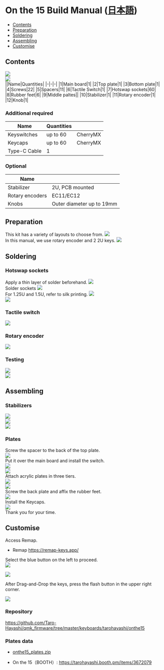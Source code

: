 # On the 15 Build Manual ([日本語](README.md))
- [Contents](#Contens)
- [Preparation](#Preparation)
- [Soldering](#Soldering)
- [Assembling](#Assembling)
- [Customise](#Customise)

## Contents
![](img/IMG_6331.jpg)  
![](img/IMG_8030.jpg)  
||Name|Quantities|
|-|-|-|
|1|Main board|1|
|2|Top plate|1|
|3|Bottom plate|1|
|4|Screws|22|
|5|Spacers|11|
|6|Tactile Switch|1|
|7|Hotswap sockets|60|
|8|Rubber feet|6|
|9|Middle paltes||
|10|Stabilizer|1|
|11|Rotary encoder|1|
|12|Knob|1|


### Additional required
|Name|Quantities||
|-|-|-|
|Keyswitches|up to 60|CherryMX|
|Keycaps|up to 60|CherryMX|
|Type-C Cable|1||


### Optional
|Name||
|-|-|
|Stabilizer|2U, PCB mounted|
|Rotary encoders|EC11/EC12|
|Knobs|Outer diameter up to 19mm|


## Preparation
This kit has a variety of layouts to choose from.
![](img/layout1.png)    
In this manual, we use rotary encoder and 2 2U keys.
![](img/layout2.png)  


## Soldering
### Hotswap sockets
Apply a thin layer of solder beforehand.
![](img/IMG_6124.JPEG)  
Solder sockets
![](img/IMG_6125.JPEG)  
For 1.25U and 1.5U, refer to silk printing.
![](img/IMG_8033.jpg)   
![](img/IMG_6126.JPEG)  
### Tactile switch 
![](img/IMG_6127.JPEG)  

### Rotary encoder
![](img/IMG_6128.JPEG)   

### Testing 
![](img/IMG_6129.JPEG)   
![](img/IMG_6131.JPEG)   

## Assembling
### Stabilizers  
![](img/IMG_4416.jpg)   
![](img/IMG_4420.jpg)    
![](img/IMG_6132.JPEG)  

### Plates
Screw the spacer to the back of the top plate.    
![](img/IMG_6149.JPEG)   
Put it over the main board and install the switch.  
![](img/IMG_6150.JPEG)     
![](img/IMG_6152.JPEG)  
Attach acrylic plates in three tiers.   
![](img/IMG_6161.JPEG)  
![](img/IMG_6159.JPEG)  
Screw the back plate and affix the rubber feet.  
![](img/IMG_6153.JPEG)  
Install the Keycaps.  
![](img/IMG_6154.JPEG)  
Thank you for your time.

## Customise
Access Remap.  
- Remap https://remap-keys.app/

Select the blue button on the left to proceed.  
![](img/remap1.png)  

![](img/remap2.png)  

After Drag-and-Drop the keys, press the flash button in the upper right corner.  

![](img/remap3.png) 

### Repository
https://github.com/Taro-Hayashi/qmk_firmware/tree/master/keyboards/tarohayashi/onthe15

### Plates data
- [onthe15_plates.zip](https://github.com/Taro-Hayashi/On-the-15/releases/latest/download/15.23/onthe15_plates.zip)

- On the 15（BOOTH）: https://tarohayashi.booth.pm/items/3672079
